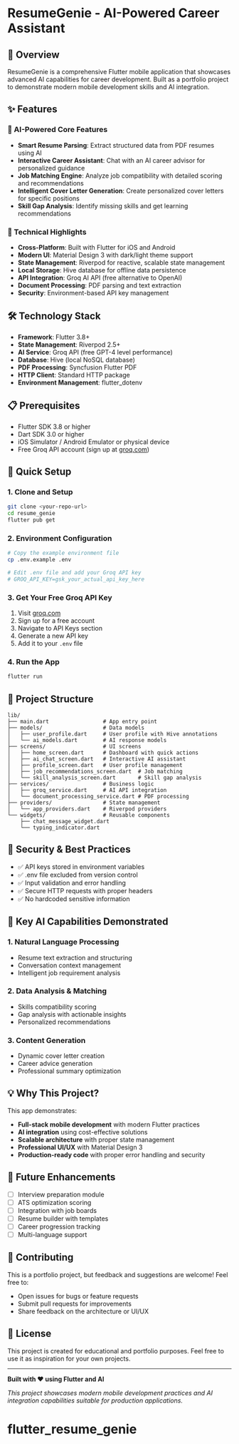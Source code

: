 # ResumeGenie - AI-Powered Career Assistant

## 🚀 Overview

ResumeGenie is a comprehensive Flutter mobile application that showcases advanced AI capabilities for career development. Built as a portfolio project to demonstrate modern mobile development skills and AI integration.

## ✨ Features

### 🤖 AI-Powered Core Features
- **Smart Resume Parsing**: Extract structured data from PDF resumes using AI
- **Interactive Career Assistant**: Chat with an AI career advisor for personalized guidance
- **Job Matching Engine**: Analyze job compatibility with detailed scoring and recommendations
- **Intelligent Cover Letter Generation**: Create personalized cover letters for specific positions
- **Skill Gap Analysis**: Identify missing skills and get learning recommendations

### 📱 Technical Highlights
- **Cross-Platform**: Built with Flutter for iOS and Android
- **Modern UI**: Material Design 3 with dark/light theme support
- **State Management**: Riverpod for reactive, scalable state management
- **Local Storage**: Hive database for offline data persistence
- **API Integration**: Groq AI API (free alternative to OpenAI)
- **Document Processing**: PDF parsing and text extraction
- **Security**: Environment-based API key management

## 🛠️ Technology Stack

- **Framework**: Flutter 3.8+
- **State Management**: Riverpod 2.5+
- **AI Service**: Groq API (free GPT-4 level performance)
- **Database**: Hive (local NoSQL database)
- **PDF Processing**: Syncfusion Flutter PDF
- **HTTP Client**: Standard HTTP package
- **Environment Management**: flutter_dotenv

## 📋 Prerequisites

- Flutter SDK 3.8 or higher
- Dart SDK 3.0 or higher
- iOS Simulator / Android Emulator or physical device
- Free Groq API account (sign up at [groq.com](https://groq.com))

## 🚀 Quick Setup

### 1. Clone and Setup
```bash
git clone <your-repo-url>
cd resume_genie
flutter pub get
```

### 2. Environment Configuration
```bash
# Copy the example environment file
cp .env.example .env

# Edit .env file and add your Groq API key
# GROQ_API_KEY=gsk_your_actual_api_key_here
```

### 3. Get Your Free Groq API Key
1. Visit [groq.com](https://groq.com)
2. Sign up for a free account
3. Navigate to API Keys section
4. Generate a new API key
5. Add it to your `.env` file

### 4. Run the App
```bash
flutter run
```

## 📁 Project Structure

```
lib/
├── main.dart                 # App entry point
├── models/                   # Data models
│   ├── user_profile.dart     # User profile with Hive annotations
│   └── ai_models.dart        # AI response models
├── screens/                  # UI screens
│   ├── home_screen.dart      # Dashboard with quick actions
│   ├── ai_chat_screen.dart   # Interactive AI assistant
│   ├── profile_screen.dart   # User profile management
│   ├── job_recommendations_screen.dart  # Job matching
│   └── skill_analysis_screen.dart       # Skill gap analysis
├── services/                 # Business logic
│   ├── groq_service.dart     # AI API integration
│   └── document_processing_service.dart # PDF processing
├── providers/                # State management
│   └── app_providers.dart    # Riverpod providers
└── widgets/                  # Reusable components
    ├── chat_message_widget.dart
    └── typing_indicator.dart
```

## 🔐 Security & Best Practices

- ✅ API keys stored in environment variables
- ✅ .env file excluded from version control
- ✅ Input validation and error handling
- ✅ Secure HTTP requests with proper headers
- ✅ No hardcoded sensitive information

## 🎯 Key AI Capabilities Demonstrated

### 1. Natural Language Processing
- Resume text extraction and structuring
- Conversation context management
- Intelligent job requirement analysis

### 2. Data Analysis & Matching
- Skills compatibility scoring
- Gap analysis with actionable insights
- Personalized recommendations

### 3. Content Generation
- Dynamic cover letter creation
- Career advice generation
- Professional summary optimization

## 💡 Why This Project?

This app demonstrates:
- **Full-stack mobile development** with modern Flutter practices
- **AI integration** using cost-effective solutions
- **Scalable architecture** with proper state management
- **Professional UI/UX** with Material Design 3
- **Production-ready code** with proper error handling and security

## 🚀 Future Enhancements

- [ ] Interview preparation module
- [ ] ATS optimization scoring
- [ ] Integration with job boards
- [ ] Resume builder with templates
- [ ] Career progression tracking
- [ ] Multi-language support

## 🤝 Contributing

This is a portfolio project, but feedback and suggestions are welcome! Feel free to:
- Open issues for bugs or feature requests
- Submit pull requests for improvements
- Share feedback on the architecture or UI/UX

## 📄 License

This project is created for educational and portfolio purposes. Feel free to use it as inspiration for your own projects.

---

**Built with ❤️ using Flutter and AI**

*This project showcases modern mobile development practices and AI integration capabilities suitable for production applications.*
# flutter_resume_genie
